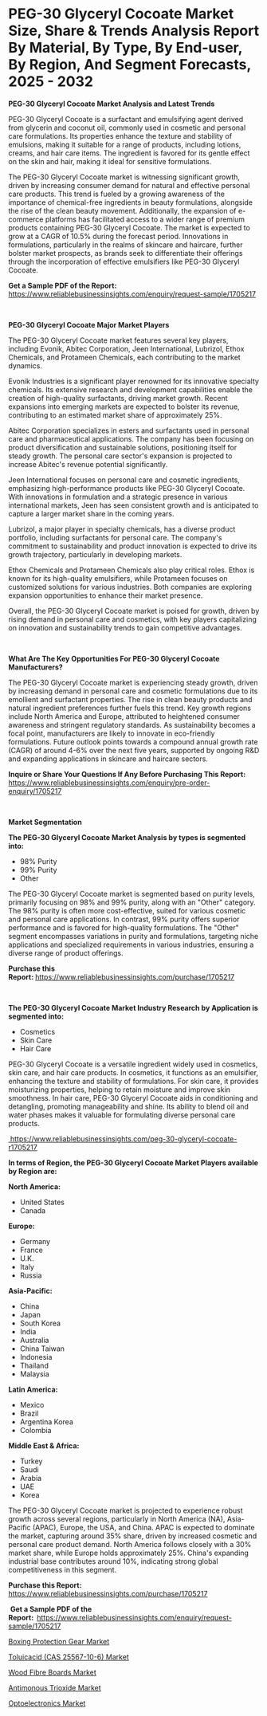 <p><h1>PEG-30 Glyceryl Cocoate Market Size, Share & Trends Analysis Report By Material, By Type, By End-user, By Region, And Segment Forecasts, 2025 - 2032</h1></p><p><strong>PEG-30 Glyceryl Cocoate Market Analysis and Latest Trends</strong></p>
<p><p>PEG-30 Glyceryl Cocoate is a surfactant and emulsifying agent derived from glycerin and coconut oil, commonly used in cosmetic and personal care formulations. Its properties enhance the texture and stability of emulsions, making it suitable for a range of products, including lotions, creams, and hair care items. The ingredient is favored for its gentle effect on the skin and hair, making it ideal for sensitive formulations.</p><p>The PEG-30 Glyceryl Cocoate market is witnessing significant growth, driven by increasing consumer demand for natural and effective personal care products. This trend is fueled by a growing awareness of the importance of chemical-free ingredients in beauty formulations, alongside the rise of the clean beauty movement. Additionally, the expansion of e-commerce platforms has facilitated access to a wider range of premium products containing PEG-30 Glyceryl Cocoate. The market is expected to grow at a CAGR of 10.5% during the forecast period. Innovations in formulations, particularly in the realms of skincare and haircare, further bolster market prospects, as brands seek to differentiate their offerings through the incorporation of effective emulsifiers like PEG-30 Glyceryl Cocoate.</p></p>
<p><strong>Get a Sample PDF of the Report:&nbsp;</strong> <a href="https://www.reliablebusinessinsights.com/enquiry/request-sample/1705217?utm_campaign=75&utm_medium=2&utm_source=Github&utm_content=ia&utm_term=27032025&utm_id=peg-30-glyceryl-cocoate">https://www.reliablebusinessinsights.com/enquiry/request-sample/1705217</a></p>
<p>&nbsp;</p>
<p><strong>PEG-30 Glyceryl Cocoate Major Market Players</strong></p>
<p><p>The PEG-30 Glyceryl Cocoate market features several key players, including Evonik, Abitec Corporation, Jeen International, Lubrizol, Ethox Chemicals, and Protameen Chemicals, each contributing to the market dynamics.</p><p>Evonik Industries is a significant player renowned for its innovative specialty chemicals. Its extensive research and development capabilities enable the creation of high-quality surfactants, driving market growth. Recent expansions into emerging markets are expected to bolster its revenue, contributing to an estimated market share of approximately 25%.</p><p>Abitec Corporation specializes in esters and surfactants used in personal care and pharmaceutical applications. The company has been focusing on product diversification and sustainable solutions, positioning itself for steady growth. The personal care sector's expansion is projected to increase Abitec's revenue potential significantly.</p><p>Jeen International focuses on personal care and cosmetic ingredients, emphasizing high-performance products like PEG-30 Glyceryl Cocoate. With innovations in formulation and a strategic presence in various international markets, Jeen has seen consistent growth and is anticipated to capture a larger market share in the coming years.</p><p>Lubrizol, a major player in specialty chemicals, has a diverse product portfolio, including surfactants for personal care. The company's commitment to sustainability and product innovation is expected to drive its growth trajectory, particularly in developing markets.</p><p>Ethox Chemicals and Protameen Chemicals also play critical roles. Ethox is known for its high-quality emulsifiers, while Protameen focuses on customized solutions for various industries. Both companies are exploring expansion opportunities to enhance their market presence.</p><p>Overall, the PEG-30 Glyceryl Cocoate market is poised for growth, driven by rising demand in personal care and cosmetics, with key players capitalizing on innovation and sustainability trends to gain competitive advantages.</p></p>
<p>&nbsp;</p>
<p><strong>What Are The Key Opportunities For PEG-30 Glyceryl Cocoate Manufacturers?</strong></p>
<p><p>The PEG-30 Glyceryl Cocoate market is experiencing steady growth, driven by increasing demand in personal care and cosmetic formulations due to its emollient and surfactant properties. The rise in clean beauty products and natural ingredient preferences further fuels this trend. Key growth regions include North America and Europe, attributed to heightened consumer awareness and stringent regulatory standards. As sustainability becomes a focal point, manufacturers are likely to innovate in eco-friendly formulations. Future outlook points towards a compound annual growth rate (CAGR) of around 4-6% over the next five years, supported by ongoing R&D and expanding applications in skincare and haircare sectors.</p></p>
<p><strong>Inquire or Share Your Questions If Any Before Purchasing This Report:</strong> <a href="https://www.reliablebusinessinsights.com/enquiry/pre-order-enquiry/1705217?utm_campaign=75&utm_medium=2&utm_source=Github&utm_content=ia&utm_term=27032025&utm_id=peg-30-glyceryl-cocoate">https://www.reliablebusinessinsights.com/enquiry/pre-order-enquiry/1705217</a></p>
<p>&nbsp;</p>
<p><strong>Market Segmentation</strong></p>
<p><strong>The PEG-30 Glyceryl Cocoate Market Analysis by types is segmented into:</strong></p>
<p><ul><li>98% Purity</li><li>99% Purity</li><li>Other</li></ul></p>
<p><p>The PEG-30 Glyceryl Cocoate market is segmented based on purity levels, primarily focusing on 98% and 99% purity, along with an "Other" category. The 98% purity is often more cost-effective, suited for various cosmetic and personal care applications. In contrast, 99% purity offers superior performance and is favored for high-quality formulations. The "Other" segment encompasses variations in purity and formulations, targeting niche applications and specialized requirements in various industries, ensuring a diverse range of product offerings.</p></p>
<p><strong>Purchase this Report:&nbsp;</strong><a href="https://www.reliablebusinessinsights.com/purchase/1705217?utm_campaign=75&utm_medium=2&utm_source=Github&utm_content=ia&utm_term=27032025&utm_id=peg-30-glyceryl-cocoate">https://www.reliablebusinessinsights.com/purchase/1705217</a></p>
<p>&nbsp;</p>
<p><strong>The PEG-30 Glyceryl Cocoate Market Industry Research by Application is segmented into:</strong></p>
<p><ul><li>Cosmetics</li><li>Skin Care</li><li>Hair Care</li></ul></p>
<p><p>PEG-30 Glyceryl Cocoate is a versatile ingredient widely used in cosmetics, skin care, and hair care products. In cosmetics, it functions as an emulsifier, enhancing the texture and stability of formulations. For skin care, it provides moisturizing properties, helping to retain moisture and improve skin smoothness. In hair care, PEG-30 Glyceryl Cocoate aids in conditioning and detangling, promoting manageability and shine. Its ability to blend oil and water phases makes it valuable for formulating diverse personal care products.</p></p>
<p><a href="https://www.reliablebusinessinsights.com/peg-30-glyceryl-cocoate-r1705217?utm_campaign=75&utm_medium=2&utm_source=Github&utm_content=ia&utm_term=27032025&utm_id=peg-30-glyceryl-cocoate">&nbsp;https://www.reliablebusinessinsights.com/peg-30-glyceryl-cocoate-r1705217</a></p>
<p><strong>In terms of Region, the PEG-30 Glyceryl Cocoate Market Players available by Region are:</strong></p>
<p>
    <p> <strong> North America: </strong>
        <ul>
            <li>United States</li>
            <li>Canada</li>
        </ul>
        </p> 
    <p> <strong> Europe: </strong>
        <ul>
            <li>Germany</li>
            <li>France</li>
            <li>U.K.</li>
            <li>Italy</li>
            <li>Russia</li>
        </ul>
        </p> 
    <p> <strong> Asia-Pacific: </strong>
        <ul>
            <li>China</li>
            <li>Japan</li>
            <li>South Korea</li>
            <li>India</li>
            <li>Australia</li>
            <li>China Taiwan</li>
            <li>Indonesia</li>
            <li>Thailand</li>
            <li>Malaysia</li>
        </ul>
        </p> 
    <p> <strong> Latin America: </strong>
        <ul>
            <li>Mexico</li>
            <li>Brazil</li>
            <li>Argentina Korea</li>
            <li>Colombia</li>
        </ul>
        </p> 
    <p> <strong> Middle East & Africa: </strong>
        <ul>
            <li>Turkey</li>
            <li>Saudi</li>
            <li>Arabia</li>
            <li>UAE</li>
            <li>Korea</li>
        </ul>
    </p>
    </p>
<p><p>The PEG-30 Glyceryl Cocoate market is projected to experience robust growth across several regions, particularly in North America (NA), Asia-Pacific (APAC), Europe, the USA, and China. APAC is expected to dominate the market, capturing around 35% share, driven by increased cosmetic and personal care product demand. North America follows closely with a 30% market share, while Europe holds approximately 25%. China's expanding industrial base contributes around 10%, indicating strong global competitiveness in this segment.</p></p>
<p><strong>Purchase this Report: </strong><a href="https://www.reliablebusinessinsights.com/purchase/1705217?utm_campaign=75&utm_medium=2&utm_source=Github&utm_content=ia&utm_term=27032025&utm_id=peg-30-glyceryl-cocoate">https://www.reliablebusinessinsights.com/purchase/1705217</a></p>
<p>&nbsp;<strong>Get a Sample PDF of the Report:&nbsp;&nbsp;</strong><a href="https://www.reliablebusinessinsights.com/enquiry/request-sample/1705217?utm_campaign=75&utm_medium=2&utm_source=Github&utm_content=ia&utm_term=27032025&utm_id=peg-30-glyceryl-cocoate">https://www.reliablebusinessinsights.com/enquiry/request-sample/1705217</a></p>
<p><strong></strong></p>
<p><p><a href="https://github.com/saeiddaemo/Market-Research-Report-List-1/blob/main/boxing-protection-gear-market.md?utm_campaign=75&utm_medium=2&utm_source=Github&utm_content=ia&utm_term=27032025&utm_id=peg-30-glyceryl-cocoate">Boxing Protection Gear Market</a></p><p><a href="https://github.com/salodipura00/Market-Research-Report-List-1/blob/main/toluicacid-cas-25567-10-6-market.md?utm_campaign=75&utm_medium=2&utm_source=Github&utm_content=ia&utm_term=27032025&utm_id=peg-30-glyceryl-cocoate">Toluicacid (CAS 25567-10-6) Market</a></p><p><a href="https://github.com/viipposahko25/Market-Research-Report-List-1/blob/main/wood-fibre-boards-market.md?utm_campaign=75&utm_medium=2&utm_source=Github&utm_content=ia&utm_term=27032025&utm_id=peg-30-glyceryl-cocoate">Wood Fibre Boards Market</a></p><p><a href="https://github.com/supicweg/Market-Research-Report-List-1/blob/main/antimonous-trioxide-market.md?utm_campaign=75&utm_medium=2&utm_source=Github&utm_content=ia&utm_term=27032025&utm_id=peg-30-glyceryl-cocoate">Antimonous Trioxide Market</a></p><p><a href="https://github.com/shopovdjondo/Market-Research-Report-List-1/blob/main/optoelectronics-market.md?utm_campaign=75&utm_medium=2&utm_source=Github&utm_content=ia&utm_term=27032025&utm_id=peg-30-glyceryl-cocoate">Optoelectronics Market</a></p></p>